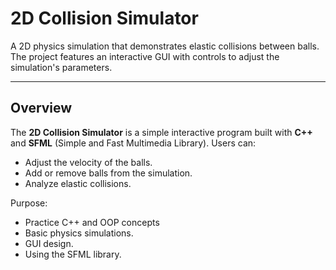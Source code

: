 # **2D Collision Simulator**

A 2D physics simulation that demonstrates elastic collisions between balls. The project features an interactive GUI with controls to adjust the simulation's parameters.

---

## **Overview**

The **2D Collision Simulator** is a simple interactive program built with **C++** and **SFML** (Simple and Fast Multimedia Library). Users can:

- Adjust the velocity of the balls.
- Add or remove balls from the simulation.
- Analyze elastic collisions.

Purpose:

- Practice C++ and OOP concepts
- Basic physics simulations.
- GUI design.
- Using the SFML library.
